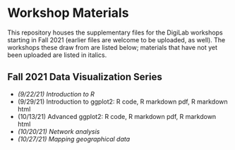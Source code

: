 # Workshop Materials

This repository houses the supplementary files for the DigiLab workshops starting in Fall 2021 (earlier files are welcome to be uploaded, as well).  The workshops these draw from are listed below; materials that have not yet been uploaded are listed in italics.

## Fall 2021 Data Visualization Series

* _(9/22/21) Introduction to R_
* (9/29/21) Introduction to ggplot2: R code, R markdown pdf, R markdown html
* (10/13/21) Advanced ggplot2: R code, R markdown pdf, R markdown html
* _(10/20/21) Network analysis_
* _(10/27/21) Mapping geographical data_
